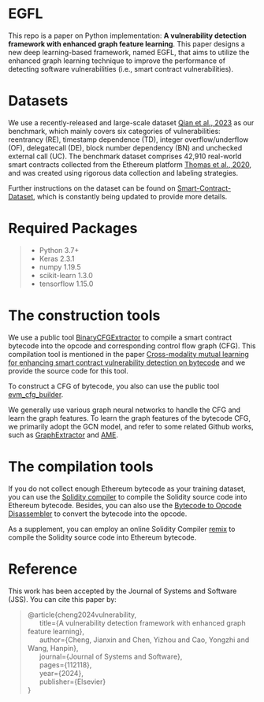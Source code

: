# EGFL
This repo is a paper on Python implementation: **A vulnerability detection framework with enhanced graph feature learning**. This paper designs a new deep learning-based framework, named EGFL, that aims to utilize the enhanced graph learning technique to improve the performance of detecting software vulnerabilities (i.e., smart contract vulnerabilities).

# Datasets
We use a recently-released and large-scale dataset [Qian et al., 2023](https://dl.acm.org/doi/10.1145/3543507.3583367) as our benchmark, which mainly covers six categories of vulnerabilities: reentrancy (RE), timestamp dependence (TD), integer overflow/underflow (OF), delegatecall (DE), block number dependency (BN) and unchecked external call (UC). The benchmark dataset comprises 42,910 real-world smart contracts collected from the Ethereum platform [Thomas et al., 2020](https://ieeexplore.ieee.org/document/9284023), and was created using rigorous data collection and labeling strategies. 

Further instructions on the dataset can be found on [Smart-Contract-Dataset](https://github.com/Messi-Q/Smart-Contract-Dataset), which is constantly being updated to provide more details.

# Required Packages
> - Python 3.7+
> - Keras 2.3.1
> - numpy 1.19.5
> - scikit-learn 1.3.0
> - tensorflow 1.15.0


# The construction tools
We use a public tool [BinaryCFGExtractor](https://github.com/Messi-Q/BinaryCFGExtractor) to compile a smart contract bytecode into the opcode and corresponding control flow graph (CFG). This compilation tool is mentioned in the paper [Cross-modality mutual learning
for enhancing smart contract vulnerability detection on bytecode](https://dl.acm.org/doi/10.1145/3543507.3583367) and we provide the source code for this tool.

To construct a CFG of bytecode, you also can use the public tool [evm_cfg_builder](https://github.com/crytic/evm_cfg_builder).

We generally use various graph neural networks to handle the CFG and learn the graph features. To learn the graph features of the bytecode CFG, we primarily adopt the GCN model, and refer to some related Github works, such as [GraphExtractor](https://github.com/Messi-Q/SourceGraphExtractor) and [AME](https://github.com/Messi-Q/AMEVulDetector).


# The compilation tools
If you do not collect enough Ethereum bytecode as your training dataset, you can use the [Solidity compiler](https://github.com/ethereum/solidity/releases) to compile the Solidity source code into Ethereum bytecode. Besides, you can also use the [Bytecode to Opcode Disassembler](https://etherscan.io/opcode-tool) to convert the bytecode into the opcode.

As a supplement, you can employ an online Solidity Compiler [remix](https://remix.ethereum.org/) to compile the Solidity source code into Ethereum bytecode.

# Reference
This work has been accepted by the Journal of Systems and Software (JSS). You can cite this paper by:
> @article{cheng2024vulnerability,  
>  &nbsp; &nbsp; &nbsp; title={A vulnerability detection framework with enhanced graph feature learning},  
>  &nbsp; &nbsp; &nbsp; author={Cheng, Jianxin and Chen, Yizhou and Cao, Yongzhi and Wang, Hanpin},  
>  &nbsp; &nbsp; &nbsp; journal={Journal of Systems and Software},  
>  &nbsp; &nbsp; &nbsp; pages={112118},  
>  &nbsp; &nbsp; &nbsp; year={2024},  
>  &nbsp; &nbsp; &nbsp; publisher={Elsevier}  
> }
